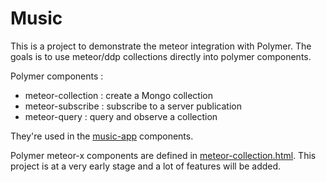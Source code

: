Music
=====

This is a project to demonstrate the meteor integration with Polymer.
The goals is to use meteor/ddp collections directly into polymer
components.

Polymer components :

* meteor-collection : create a Mongo collection
* meteor-subscribe : subscribe to a server publication
* meteor-query : query and observe a collection

They're used in the [music-app](public/components/music-app.html)
components.

Polymer meteor-x components are defined in
[meteor-collection.html](public/components/meteor-collection.html). This
project is at a very early stage and a lot of features will be added.
